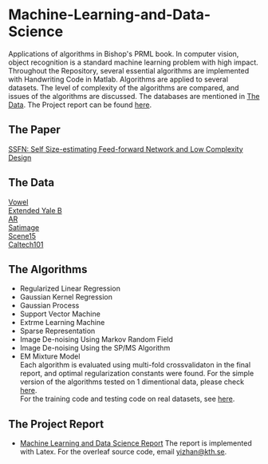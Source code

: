 # Machine-Learning-and-Data-Science
Applications of algorithms in Bishop's PRML book.
In computer vision, object recognition is a standard machine learning problem with high impact.  
Throughout the Repository, several essential algorithms are implemented with Handwriting Code in Matlab. Algorithms are applied to several datasets. The level of complexity of the algorithms are compared, and issues of the algorithms are discussed. The databases are mentioned in [The Data](https://github.com/yizhanyang/Machine-Learning-and-Data-Science/blob/master/README.md#the-data). The Project report can be found [here](https://github.com/yizhanyang/Machine-Learning-and-Data-Science/blob/master/MLDS_REPORT.pdf).

## The Paper
[SSFN: Self Size-estimating Feed-forward Network and Low Complexity Design](https://arxiv.org/abs/1905.07111)

## The Data 
[Vowel](https://github.com/yizhanyang/Machine-Learning-and-Data-Science/blob/master/dataset/vw.csv)  
[Extended Yale B](https://github.com/yizhanyang/Machine-Learning-and-Data-Science/blob/master/dataset/et.csv)  
[AR](https://raw.githubusercontent.com/yizhanyang/Machine-Learning-and-Data-Science/master/dataset/ar.csv)  
[Satimage](https://github.com/yizhanyang/Machine-Learning-and-Data-Science/blob/master/dataset/st.csv)  
[Scene15](https://github.com/yizhanyang/Machine-Learning-and-Data-Science/blob/master/dataset/sc.csv)  
[Caltech101](https://github.com/yizhanyang/Machine-Learning-and-Data-Science/blob/master/dataset/ca.csv)  

## The Algorithms
* Regularized Linear Regression
* Gaussian Kernel Regression
* Gaussian Process
* Support Vector Machine
* Extrme Learning Machine
* Sparse Representation
* Image De-noising Using Markov Random Field
* Image De-noising Using the SP/MS Algorithm
* EM Mixture Model  
Each algorithm is evaluated using multi-fold crossvalidaton in the final report, and optimal regularization constants were found.
For the simple version of the algorithms tested on 1 dimentional data, please check [here](https://github.com/yizhanyang/Machine-Learning-and-Data-Science/blob/master/main.m).  
For the training code and testing code on real datasets, see [here](https://github.com/yizhanyang/Machine-Learning-and-Data-Science/tree/master/main).  

## The Project Report
* [Machine Learning and Data Science Report](https://github.com/yizhanyang/Machine-Learning-and-Data-Science/blob/master/MLDS_REPORT.pdf)
The report is implemented with Latex. For the overleaf source code, email yizhan@kth.se.

